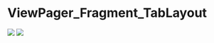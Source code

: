 # ViewPager_Fragment_TabLayout
![](http://i.niupic.com/images/2016/12/09/B28qMh.png)
![](http://i.niupic.com/images/2016/12/09/EBZAmZ.png)

